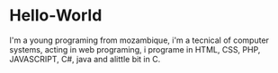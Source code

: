 # Hello-World
I'm a young programing from mozambique, i'm a tecnical of computer systems, acting in web programing, i programe in HTML, CSS, PHP, JAVASCRIPT, C#, java and alittle bit in C.
